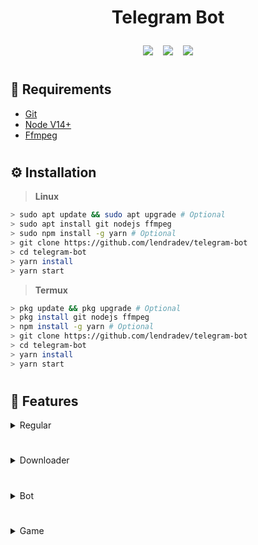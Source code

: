 # <p align="center">Telegram Bot</p>

<p align="center">
    <a href="https://github.com/lendradev/#readme"><img src="https://img.shields.io/github/license/lendradev/telegram-bot?color=blue&label=License&logo=github&style=flat-square"></a>
    &nbsp;&nbsp;
    <a href="https://github.com/lendradev/#readme"><img src="https://img.shields.io/github/package-json/v/lendradev/telegram-bot?color=blue&label=Version&logo=github&style=flat-square"></a>
    &nbsp;&nbsp;
    <a href="https://github.com/lendradev/#readme"><img src="https://img.shields.io/github/repo-size/lendradev/telegram-bot?label=Size&logo=github&style=flat-square"></a>
</p>

#

## 📑 **Requirements**
- [Git](https://git-scm.com/downloads)
- [Node V14+](https://nodejs.org/en/download)
- [Ffmpeg](https://ffmpeg.org/download.html)

#

## ⚙️ **Installation**

> **Linux**
```bash
> sudo apt update && sudo apt upgrade # Optional
> sudo apt install git nodejs ffmpeg
> sudo npm install -g yarn # Optional
> git clone https://github.com/lendradev/telegram-bot
> cd telegram-bot
> yarn install
> yarn start
```

> **Termux**
```bash
> pkg update && pkg upgrade # Optional
> pkg install git nodejs ffmpeg
> npm install -g yarn # Optional
> git clone https://github.com/lendradev/telegram-bot
> cd telegram-bot
> yarn install
> yarn start
```

# 

## 📔 Features

<!-- Regular Section -->
<details>
<summary>Regular</summary>
<br>

| Name  | Aliases | Arguments |
|:------|:-------:|:---------:|
| hello |   hai   |   none    |
| say   |  none   |   none    |


</details>

<h1></h1>

<!-- Downloader Section -->
<details>
<summary>Downloader</summary>
<br>

| Name  |    Aliases     | Arguments |       Description       |
|:-----:|:--------------:|:---------:|:-----------------------:|
| ytmp3 |  ytaudio, yta  |   [url]   | Download youtube audio  |
| fbmp3 |  fba, fbaudio  |   [url]   | Download facebook audio |
| ytmp4 |   ytvid, ytv   |   [url]   | Download youtube video  |
| fbmp4 | fbvid, fbvideo |   [url]   | Download facebook video |

</details>

<h1></h1>

<!-- Bot Section -->
<details>
<summary>Bot</summary>
<br>

| Name |   Aliases   | Arguments |         Description         |
|:----:|:-----------:|:---------:|:---------------------------:|
| ping |    pong     |   none    |      Send pong message      |
| menu | help, guide |   none    | Send all guide bot features |

</details>

<h1></h1>

<!-- Games Section -->
<details>
<summary>Game</summary>
<br>

| Name |     Aliases      | Arguments  |                  Description                  |
|:----:|:----------------:|:----------:|:---------------------------------------------:|
|  is  | 8ball, eightball | [question] | Answer random question with random answer too |

</details>